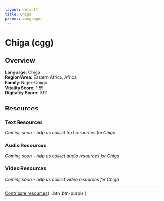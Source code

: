```yaml
---
layout: default
title: Chiga
parent: Languages
---
```


# Chiga (cgg)

## Overview

**Language**: Chiga  
**Region/Area**: Eastern Africa, Africa  
**Family**: Niger-Congo  
**Vitality Score**: 1.59  
**Digitality Score**: 0.91  

## Resources

### Text Resources
*Coming soon - help us collect text resources for Chiga*

### Audio Resources
*Coming soon - help us collect audio resources for Chiga*

### Video Resources
*Coming soon - help us collect video resources for Chiga*

---

[Contribute resources](https://fairtrain.github.io/){: .btn .btn-purple }
